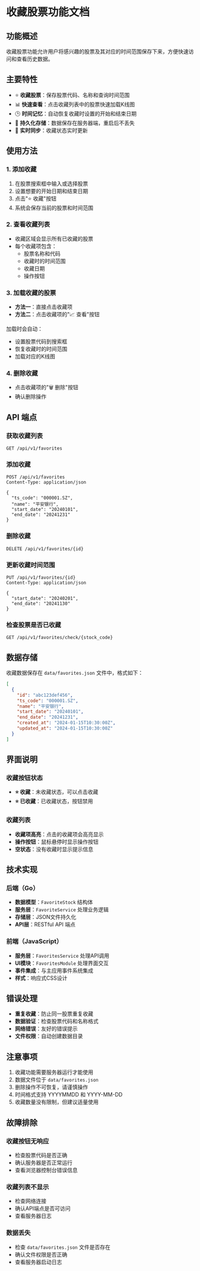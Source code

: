 # 收藏股票功能文档

## 功能概述

收藏股票功能允许用户将感兴趣的股票及其对应的时间范围保存下来，方便快速访问和查看历史数据。

## 主要特性

- ⭐ **收藏股票**：保存股票代码、名称和查询时间范围
- 📊 **快速查看**：点击收藏列表中的股票快速加载K线图
- 🕒 **时间记忆**：自动恢复收藏时设置的开始和结束日期
- 💾 **持久化存储**：数据保存在服务器端，重启后不丢失
- 🔄 **实时同步**：收藏状态实时更新

## 使用方法

### 1. 添加收藏

1. 在股票搜索框中输入或选择股票
2. 设置想要的开始日期和结束日期
3. 点击"⭐ 收藏"按钮
4. 系统会保存当前的股票和时间范围

### 2. 查看收藏列表

- 收藏区域会显示所有已收藏的股票
- 每个收藏项包含：
  - 股票名称和代码
  - 收藏时的时间范围
  - 收藏日期
  - 操作按钮

### 3. 加载收藏的股票

- **方法一**：直接点击收藏项
- **方法二**：点击收藏项的"📈 查看"按钮

加载时会自动：
- 设置股票代码到搜索框
- 恢复收藏时的时间范围
- 加载对应的K线图

### 4. 删除收藏

- 点击收藏项的"🗑️ 删除"按钮
- 确认删除操作

## API 端点

### 获取收藏列表
```http
GET /api/v1/favorites
```

### 添加收藏
```http
POST /api/v1/favorites
Content-Type: application/json

{
  "ts_code": "000001.SZ",
  "name": "平安银行",
  "start_date": "20240101",
  "end_date": "20241231"
}
```

### 删除收藏
```http
DELETE /api/v1/favorites/{id}
```

### 更新收藏时间范围
```http
PUT /api/v1/favorites/{id}
Content-Type: application/json

{
  "start_date": "20240201",
  "end_date": "20241130"
}
```

### 检查股票是否已收藏
```http
GET /api/v1/favorites/check/{stock_code}
```

## 数据存储

收藏数据保存在 `data/favorites.json` 文件中，格式如下：

```json
[
  {
    "id": "abc123def456",
    "ts_code": "000001.SZ",
    "name": "平安银行",
    "start_date": "20240101",
    "end_date": "20241231",
    "created_at": "2024-01-15T10:30:00Z",
    "updated_at": "2024-01-15T10:30:00Z"
  }
]
```

## 界面说明

### 收藏按钮状态

- **⭐ 收藏**：未收藏状态，可以点击收藏
- **⭐ 已收藏**：已收藏状态，按钮禁用

### 收藏列表

- **收藏项高亮**：点击的收藏项会高亮显示
- **操作按钮**：鼠标悬停时显示操作按钮
- **空状态**：没有收藏时显示提示信息

## 技术实现

### 后端（Go）

- **数据模型**：`FavoriteStock` 结构体
- **服务层**：`FavoriteService` 处理业务逻辑
- **存储层**：JSON文件持久化
- **API层**：RESTful API 端点

### 前端（JavaScript）

- **服务层**：`FavoritesService` 处理API调用
- **UI模块**：`FavoritesModule` 处理界面交互
- **事件集成**：与主应用事件系统集成
- **样式**：响应式CSS设计

## 错误处理

- **重复收藏**：防止同一股票重复收藏
- **数据验证**：检查股票代码和名称格式
- **网络错误**：友好的错误提示
- **文件权限**：自动创建数据目录

## 注意事项

1. 收藏功能需要服务器运行才能使用
2. 数据文件位于 `data/favorites.json`
3. 删除操作不可恢复，请谨慎操作
4. 时间格式支持 YYYYMMDD 和 YYYY-MM-DD
5. 收藏数量没有限制，但建议适量使用

## 故障排除

### 收藏按钮无响应
- 检查股票代码是否正确
- 确认服务器是否正常运行
- 查看浏览器控制台错误信息

### 收藏列表不显示
- 检查网络连接
- 确认API端点是否可访问
- 查看服务器日志

### 数据丢失
- 检查 `data/favorites.json` 文件是否存在
- 确认文件权限是否正确
- 查看服务器启动日志
